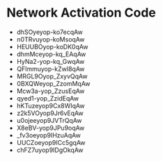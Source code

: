 # Network Activation Code
* dhSOyeyop-ko7ecqAw
* n0TRvuyop-koMsoqAw
* HEUUBOyop-koDK0qAw
* dhmMceyop-kq_EAqAw
* HyNa2-yop-kq_GwqAw
* QFlmmuyop-kZwI8qAw
* MRGL9Oyop_ZxyvQqAw
* 0BXQWeyop_ZzomMqAw
* Mcw3a-yop_ZzusEqAw
* qyed1-yop_ZzidEqAw
* hKTuzeyop9Cx8WIqAw
* z2k5VOyop9Jr6vEqAw
* u0ojeeyop9JVTrQqAw
* X8eBV-yop9JPu9oqAw
* _fv3oeyop9IHzuAqAw
* UUCZoeyop9ICc5gqAw
* chFZ7uyop9IDgOkqAw